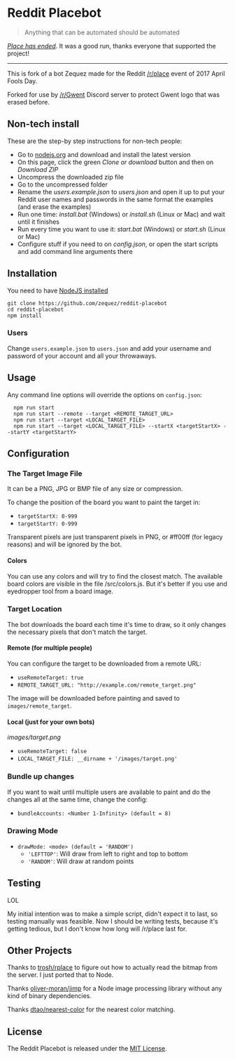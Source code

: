 # Reddit Placebot

> Anything that can be automated should be automated

[*Place has ended*](https://www.reddit.com/r/place/comments/6382bb/place_has_ended/). It was a good run, thanks everyone that supported the project!

---

This is fork of a bot Zequez made for the Reddit [/r/place](https://www.reddit.com/r/place/) event of 2017 April Fools Day.

Forked for use by [/r/Gwent](https://www.reddit.com/r/gwent/) Discord server to protect Gwent logo that was erased before.


## Non-tech install

These are the step-by step instructions for non-tech people:

- Go to [nodejs.org](https://nodejs.org/) and download and install the latest version
- On this page, click the green *Clone or download* button and then on *Download ZIP*
- Uncompress the downloaded zip file
- Go to the uncompressed folder
- Rename the *users.example.json* to *users.json* and open it up to put your Reddit user names and passwords in the same format the examples (and erase the examples)
- Run one time: *install.bat* (Windows) or *install.sh* (Linux or Mac) and wait until it finishes
- Run every time you want to use it: *start.bat* (Windows) or *start.sh* (Linux or Mac)
- Configure stuff if you need to on *config.json*, or open the start scripts and add command line arguments there

## Installation

You need to have [NodeJS installed](https://nodejs.org)

```
git clone https://github.com/zequez/reddit-placebot
cd reddit-placebot
npm install
```

### Users

Change `users.example.json` to `users.json` and add your username and password
of your account and all your throwaways.

## Usage

Any command line options will override the options on `config.json`:

```
  npm run start
  npm run start --remote --target <REMOTE_TARGET_URL>
  npm run start --target <LOCAL_TARGET_FILE>
  npm run start --target <LOCAL_TARGET_FILE> --startX <targetStartX> --startY <targetStartY>
```

## Configuration

### The Target Image File

It can be a PNG, JPG or BMP file of any size or compression.

To change the position of the board you want to paint the target in:

- `targetStartX: 0-999`
- `targetStartY: 0-999`

Transparent pixels are just transparent pixels in PNG, or #ff00ff (for legacy reasons)
and will be ignored by the bot.

#### Colors

You can use any colors and will try to find the closest match. The available
board colors are visible in the file /src/colors.js. But it's better if you use
and eyedropper tool from a board image.

### Target Location

The bot downloads the board each time it's time to draw, so it only changes
the necessary pixels that don't match the target.

#### Remote (for multiple people)

You can configure the target to be downloaded from a remote URL:

- `useRemoteTarget: true`
- `REMOTE_TARGET_URL: "http://example.com/remote_target.png"`

The image will be downloaded before painting and saved to `images/remote_target`.

#### Local (just for your own bots)

*images/target.png*

- `useRemoteTarget: false`
- `LOCAL_TARGET_FILE: __dirname + '/images/target.png'`

### Bundle up changes

If you want to wait until multiple users are available to paint and do the
changes all at the same time, change the config:

- `bundleAccounts: <Number 1-Infinity> (default = 8)`

### Drawing Mode

- `drawMode: <mode> (default = 'RANDOM')`
  - `'LEFTTOP'`: Will draw from left to right and top to bottom
  - `'RANDOM'`: Will draw at random points

## Testing

LOL

My initial intention was to make a simple script, didn't expect it to last, so
testing manually was feasible. Now I should be writing tests, because it's getting
tedious, but I don't know how long will /r/place last for.

## Other Projects

Thanks to [trosh/rplace](https://github.com/trosh/rplace) to figure out how to actually read the bitmap from the server. I just ported that to Node.

Thanks [oliver-moran/jimp](https://github.com/oliver-moran/jimp) for a Node image processing library
without any kind of binary dependencies.

Thanks [dtao/nearest-color](https://github.com/dtao/nearest-color) for the nearest
color matching.

## License

The Reddit Placebot is released under the [MIT License](http://www.opensource.org/licenses/MIT).
